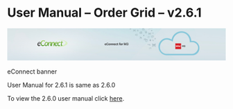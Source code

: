 User Manual – Order Grid – v2.6.1
=================================

![eConnect banner](media/b74af4ae6e7208b3193b8a099a65b0f5.jpg)

eConnect banner

User Manual for 2.6.1 is same as 2.6.0

To view the 2.6.0 user manual click [here](../2.6.0/usermanual-order-grid.md).
